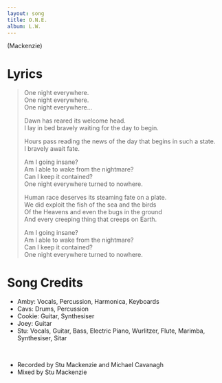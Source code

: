 ```yaml
---
layout: song
title: O.N.E.
album: L.W.
---
```


(Mackenzie)

# Lyrics

> One night everywhere.  
> One night everywhere.  
> One night everywhere...  
>  
> Dawn has reared its welcome head.  
> I lay in bed bravely waiting for the day to begin.  
>  
> Hours pass reading the news of the day that begins in such a state.  
> I bravely await fate.  
>  
> Am I going insane?  
> Am I able to wake from the nightmare?  
> Can I keep it contained?  
> One night everywhere turned to nowhere.  
>  
> Human race deserves its steaming fate on a plate.  
> We did exploit the fish of the sea and the birds  
> Of the Heavens and even the bugs in the ground  
> And every creeping thing that creeps on Earth.  
>  
> Am I going insane?  
> Am I able to wake from the nightmare?  
> Can I keep it contained?  
> One night everywhere turned to nowhere.  

# Song Credits

* Amby: Vocals, Percussion, Harmonica, Keyboards
* Cavs: Drums, Percussion
* Cookie: Guitar, Synthesiser
* Joey: Guitar
* Stu: Vocals, Guitar, Bass, Electric Piano, Wurlitzer, Flute, Marimba, Synthesiser, Sitar
<br>

* Recorded by Stu Mackenzie and Michael Cavanagh
* Mixed by Stu Mackenzie
